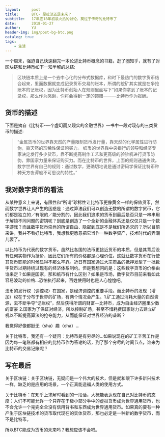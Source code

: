 ```yaml
---
layout:     post
title:      BTC- 是扯淡还是未来？
subtitle:   17年底18年初最火热的讨论，莫过于传奇的比特币了
date:       2018-01-27
author:     YU
header-img: img/post-bg-btc.png
catalog: true
tags:
    - 生活
---
```


一个周末，强迫自己快速翻完一本论述比特币概念的书籍，逛了圈知乎，就有了对区块链和比特币如下一知半解的总结:

>区块链本质上是一个去中心化的分布式数据库，和时下最热门的数字货币结合起来，里面数据就变成记录货币交易的账本，所谓的挖矿其实就是在争抢账本的记账权，因为比特币创始人在规则里面写下“如果你拿到了账本的记录权，那么作为感谢，你将会得到一定的馈赠———比特币作为报酬。

## 货币的描述

下面是摘自《比特币-一个虚幻而又现实的金融世界》一书中一段对现存的三类货币的描述:

>“金属货币的世界靠天然的产量限制货币发行量，靠天然的化学属性进行防伪，靠天然的珍稀性保证购买力。
纸币的世界靠中央银行的领导和经济专家决定发行多少货币，靠不断提高制作工艺和更高级的验钞机进行货币防伪，靠国家力量来保证购买力。而在比特币的世界，上面的规则通通失效。数字世界有自己的规则：通过数学，更确切地说是通过密码学保证比特币种种天方夜谭般不可思议的特性。”

## 我对数字货币的看法

从某种意义上来说，有限性和“所谓”珍稀性让比特币更像黄金一样的保值货币，然而数字世界让人产生的困惑是：通过算法我们可以创造无数的所谓的数字货币，它们都是独立的／有限的／能分割的，因此我们追求的货币到最后是否只是一串串用于解锁不同问题的密钥呢？到底是创造了一个全新的金融体系还是仅仅只是一个数字游戏？而且数字货币崇尚的所谓自由、隐密到底是不是我们所追求的？所以目前来讲，我并不看好比特币，我想我更愿意把它当作一种数字资产，技术时代的弄潮儿罢了。

以比特币为代表的数字货币，虽然比各国的法币更接近货币的本质，但是其背后没有任何实物作为抵价，因此它们所有的价格都是心理价位，这就让数字货币在行使其货币职能的时候显得不那么牢靠。近日有国家通过大宗商品的抵押发型了一批数字货币以期待绕过现有的经济体系制约。但是我想问的是：这些数字货币的价格由谁来定？如果是国家，那和纸币有什么区别？如果是市场，数字货币目前来看如此容易波动的价格…恐怕执行起来，百姓使用时也是人心惶惶吧。

法币的发行权（调控权）在国家，是经济调控的重要手段。而比特币的发现（增加）权在于分布于世界的矿场，有两个情况会产生。1.矿工通过消耗大量的自然资源，去不断争夺“记账权”，然后获得所谓的财富—比特币，成为自由经济圈里少数的富豪 2.国家为了保证对经济，所以控制矿场，甚至不惜耗费国家财力去建立矿机以不断提高算法的抢夺能力，从而能保证对世界经济的垄断？

我觉得好像都挺无（sha）趣（cha）…

关于比特币，我还有一个疑问：比特币是有穷尽的...如果说现在的矿工辛苦工作是因为每一笔账都有相应的比特币作为答谢的话，到了那个穷尽的时间节点，谁来为比特币的交易记账呢？


## 写在最后

关于区块链：关于区块链，无疑问是一个伟大的技术，但是就和眼下许多新兴技术一样，缺乏的是应用的场景，一个正真能造福人类的使用方式。

关于比特币：在知乎上求解时看到的一段话，大概能表达现在自己对比特币的态度：人们不可能允许一个只存在于极小部分手中的虚拟货币成为世界通用货币，也不会允许一个完完全全没有信用背书和东西成为世界通用货币。如果真的要有一种产生于区块链技术的货币取代现在的实体货币，那也必定是一种新的数字货币，而不是比特币。

所以BTC能成为货币的未来吗？我想应该不会吧。





